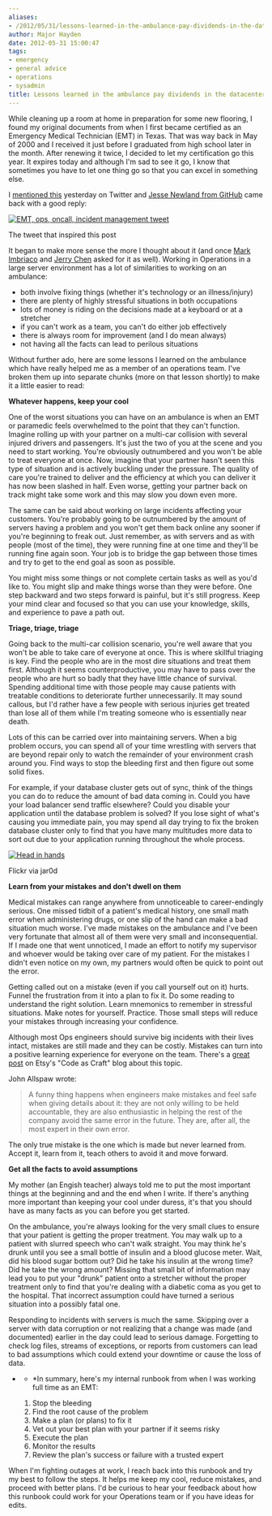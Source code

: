 ```yaml
---
aliases:
- /2012/05/31/lessons-learned-in-the-ambulance-pay-dividends-in-the-datacenter/
author: Major Hayden
date: 2012-05-31 15:00:47
tags:
- emergency
- general advice
- operations
- sysadmin
title: Lessons learned in the ambulance pay dividends in the datacenter
---
```


While cleaning up a room at home in preparation for some new flooring, I found my original documents from when I first became certified as an Emergency Medical Technician (EMT) in Texas. That was way back in May of 2000 and I received it just before I graduated from high school later in the month. After renewing it twice, I decided to let my certification go this year. It expires today and although I'm sad to see it go, I know that sometimes you have to let one thing go so that you can excel in something else.

I [mentioned this][1] yesterday on Twitter and [Jesse Newland from GitHub][2] came back with a good reply:

<div id="attachment_3345" style="width: 459px" class="wp-caption aligncenter">
  <a href="/wp-content/uploads/2012/05/emtopstweet.jpg"><img src="/wp-content/uploads/2012/05/emtopstweet.jpg" alt="EMT, ops, oncall, incident management tweet" title="EMT, ops, oncall, incident management tweet" width="449" height="286" class="size-full wp-image-3345" srcset="/wp-content/uploads/2012/05/emtopstweet.jpg 449w, /wp-content/uploads/2012/05/emtopstweet-300x191.jpg 300w" sizes="(max-width: 449px) 100vw, 449px" /></a>

  <p class="wp-caption-text">
    The tweet that inspired this post
  </p>
</div>

It began to make more sense the more I thought about it (and once [Mark Imbriaco][3] and [Jerry Chen][4] asked for it as well). Working in Operations in a large server environment has a lot of similarities to working on an ambulance:

  * both involve fixing things (whether it's technology or an illness/injury)
  * there are plenty of highly stressful situations in both occupations
  * lots of money is riding on the decisions made at a keyboard or at a stretcher
  * if you can't work as a team, you can't do either job effectively
  * there is always room for improvement (and I do mean always)
  * not having all the facts can lead to perilous situations

Without further ado, here are some lessons I learned on the ambulance which have really helped me as a member of an operations team. I've broken them up into separate chunks (more on that lesson shortly) to make it a little easier to read:

**Whatever happens, keep your cool**

One of the worst situations you can have on an ambulance is when an EMT or paramedic feels overwhelmed to the point that they can't function. Imagine rolling up with your partner on a multi-car collision with several injured drivers and passengers. It's just the two of you at the scene and you need to start working. You're obviously outnumbered and you won't be able to treat everyone at once. Now, imagine that your partner hasn't seen this type of situation and is actively buckling under the pressure. The quality of care you're trained to deliver and the efficiency at which you can deliver it has now been slashed in half. Even worse, getting your partner back on track might take some work and this may slow you down even more.

The same can be said about working on large incidents affecting your customers. You're probably going to be outnumbered by the amount of servers having a problem and you won't get them back online any sooner if you're beginning to freak out. Just remember, as with servers and as with people (most of the time), they were running fine at one time and they'll be running fine again soon. Your job is to bridge the gap between those times and try to get to the end goal as soon as possible.

You might miss some things or not complete certain tasks as well as you'd like to. You might slip and make things worse than they were before. One step backward and two steps forward is painful, but it's still progress. Keep your mind clear and focused so that you can use your knowledge, skills, and experience to pave a path out.

**Triage, triage, triage**

Going back to the multi-car collision scenario, you're well aware that you won't be able to take care of everyone at once. This is where skillful triaging is key. Find the people who are in the most dire situations and treat them first. Although it seems counterproductive, you may have to pass over the people who are hurt so badly that they have little chance of survival. Spending additional time with those people may cause patients with treatable conditions to deteriorate further unnecessarily. It may sound callous, but I'd rather have a few people with serious injuries get treated than lose all of them while I'm treating someone who is essentially near death.

Lots of this can be carried over into maintaining servers. When a big problem occurs, you can spend all of your time wrestling with servers that are beyond repair only to watch the remainder of your environment crash around you. Find ways to stop the bleeding first and then figure out some solid fixes.

For example, if your database cluster gets out of sync, think of the things you can do to reduce the amount of bad data coming in. Could you have your load balancer send traffic elsewhere? Could you disable your application until the database problem is solved? If you lose sight of what's causing you immediate pain, you may spend all day trying to fix the broken database cluster only to find that you have many multitudes more data to sort out due to your application running throughout the whole process.

<div id="attachment_3366" style="width: 250px" class="wp-caption alignright">
  <a href="/wp-content/uploads/2012/05/head_in_hands.jpg"><img src="/wp-content/uploads/2012/05/head_in_hands.jpg" alt="Head in hands" title="Head in hands" width="240" height="240" class="size-full wp-image-3366" srcset="/wp-content/uploads/2012/05/head_in_hands.jpg 240w, /wp-content/uploads/2012/05/head_in_hands-150x150.jpg 150w" sizes="(max-width: 240px) 100vw, 240px" /></a>

  <p class="wp-caption-text">
    Flickr via jar0d
  </p>
</div>

**Learn from your mistakes and don't dwell on them**

Medical mistakes can range anywhere from unnoticeable to career-endingly serious. One missed tidbit of a patient's medical history, one small math error when administering drugs, or one slip of the hand can make a bad situation much worse. I've made mistakes on the ambulance and I've been very fortunate that almost all of them were very small and inconsequential. If I made one that went unnoticed, I made an effort to notify my supervisor and whoever would be taking over care of my patient. For the mistakes I didn't even notice on my own, my partners would often be quick to point out the error.

Getting called out on a mistake (even if you call yourself out on it) hurts. Funnel the frustration from it into a plan to fix it. Do some reading to understand the right solution. Learn mnemonics to remember in stressful situations. Make notes for yourself. Practice. Those small steps will reduce your mistakes through increasing your confidence.

Although most Ops engineers should survive big incidents with their lives intact, mistakes are still made and they can be costly. Mistakes can turn into a positive learning experience for everyone on the team. There's a [great post][5] on Etsy's "Code as Craft" blog about this topic.

John Allspaw wrote:

> A funny thing happens when engineers make mistakes and feel safe when giving details about it: they are not only willing to be held accountable, they are also enthusiastic in helping the rest of the company avoid the same error in the future. They are, after all, the most expert in their own error.

The only true mistake is the one which is made but never learned from. Accept it, learn from it, teach others to avoid it and move forward.

**Get all the facts to avoid assumptions**

My mother (an Engish teacher) always told me to put the most important things at the beginning and and the end when I write. If there's anything more important than keeping your cool under duress, it's that you should have as many facts as you can before you get started.

On the ambulance, you're always looking for the very small clues to ensure that your patient is getting the proper treatment. You may walk up to a patient with slurred speech who can't walk straight. You may think he's drunk until you see a small bottle of insulin and a blood glucose meter. Wait, did his blood sugar bottom out? Did he take his insulin at the wrong time? Did he take the wrong amount? Missing that small bit of information may lead you to put your "drunk" patient onto a stretcher without the proper treatment only to find that you're dealing with a diabetic coma as you get to the hospital. That incorrect assumption could have turned a serious situation into a possibly fatal one.

Responding to incidents with servers is much the same. Skipping over a server with data corruption or not realizing that a change was made (and documented) earlier in the day could lead to serious damage. Forgetting to check log files, streams of exceptions, or reports from customers can lead to bad assumptions which could extend your downtime or cause the loss of data.

* * *In summary, here's my internal runbook from when I was working full time as an EMT:</p>

  1. Stop the bleeding
  2. Find the root cause of the problem
  3. Make a plan (or plans) to fix it
  4. Vet out your best plan with your partner if it seems risky
  5. Execute the plan
  6. Monitor the results
  7. Review the plan's success or failure with a trusted expert

When I'm fighting outages at work, I reach back into this runbook and try my best to follow the steps. It helps me keep my cool, reduce mistakes, and proceed with better plans. I'd be curious to hear your feedback about how this runbook could work for your Operations team or if you have ideas for edits.

 [1]: http://twitter.com/#!/rackerhacker/status/207854697434976256
 [2]: https://twitter.com/jnewland
 [3]: http://twitter.com/#!/markimbriaco/status/207894151788888067
 [4]: http://twitter.com/#!/jcsalterego/status/207893999716016130
 [5]: http://codeascraft.etsy.com/2012/05/22/blameless-postmortems/